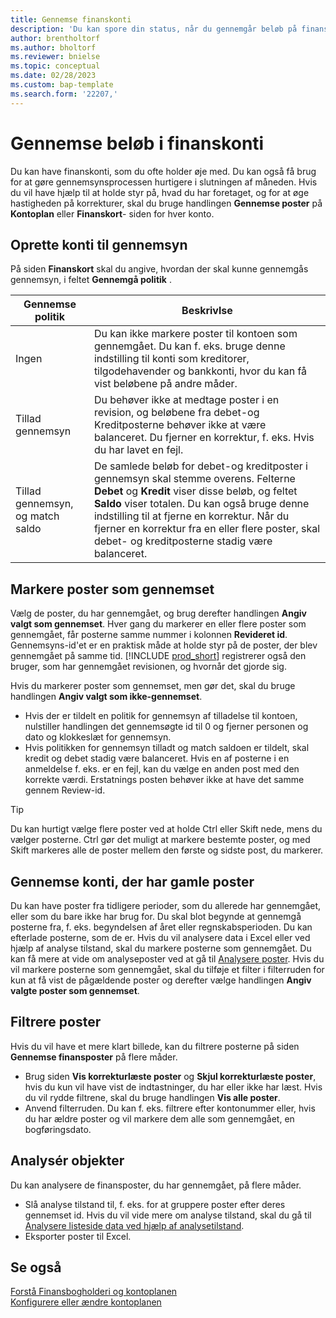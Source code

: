 ```yaml
---
title: Gennemse finanskonti
description: 'Du kan spore din status, når du gennemgår beløb på finanskonti.'
author: brentholtorf
ms.author: bholtorf
ms.reviewer: bnielse
ms.topic: conceptual
ms.date: 02/28/2023
ms.custom: bap-template
ms.search.form: '22207,'
---
```


# Gennemse beløb i finanskonti

Du kan have finanskonti, som du ofte holder øje med. Du kan også få brug for at gøre gennemsynsprocessen hurtigere i slutningen af måneden. Hvis du vil have hjælp til at holde styr på, hvad du har foretaget, og for at øge hastigheden på korrekturer, skal du bruge handlingen **Gennemse poster** på **Kontoplan** eller **Finanskort**- siden for hver konto. 

## Oprette konti til gennemsyn

På siden **Finanskort** skal du angive, hvordan der skal kunne gennemgås gennemsyn, i feltet **Gennemgå politik** .

|Gennemse politik  |Beskrivlse  |
|---------|---------|
|Ingen     | Du kan ikke markere poster til kontoen som gennemgået. Du kan f. eks. bruge denne indstilling til konti som kreditorer, tilgodehavender og bankkonti, hvor du kan få vist beløbene på andre måder.        |
|Tillad gennemsyn     | Du behøver ikke at medtage poster i en revision, og beløbene fra debet-og Kreditposterne behøver ikke at være balanceret. Du fjerner en korrektur, f. eks. Hvis du har lavet en fejl.        |
|Tillad gennemsyn, og match saldo     | De samlede beløb for debet-og kreditposter i gennemsyn skal stemme overens. Felterne **Debet** og **Kredit** viser disse beløb, og feltet **Saldo** viser totalen. Du kan også bruge denne indstilling til at fjerne en korrektur. Når du fjerner en korrektur fra en eller flere poster, skal debet- og kreditposterne stadig være balanceret.        |

## Markere poster som gennemset

Vælg de poster, du har gennemgået, og brug derefter handlingen **Angiv valgt som gennemset**. Hver gang du markerer en eller flere poster som gennemgået, får posterne samme nummer i kolonnen **Revideret id**. Gennemsyns-id'et er en praktisk måde at holde styr på de poster, der blev gennemgået på samme tid. [!INCLUDE [prod_short](includes/prod_short.md)] registrerer også den bruger, som har gennemgået revisionen, og hvornår det gjorde sig.

Hvis du markerer poster som gennemset, men gør det, skal du bruge handlingen **Angiv valgt som ikke-gennemset**.

* Hvis der er tildelt en politik for gennemsyn af tilladelse til kontoen, nulstiller handlingen det gennemsøgte id til 0 og fjerner personen og dato og klokkeslæt for gennemsyn. 
* Hvis politikken for gennemsyn tilladt og match saldoen er tildelt, skal kredit og debet stadig være balanceret. Hvis en af posterne i en anmeldelse f. eks. er en fejl, kan du vælge en anden post med den korrekte værdi. Erstatnings posten behøver ikke at have det samme gennem Review-id.

> [!TIP]
> Du kan hurtigt vælge flere poster ved at holde Ctrl eller Skift nede, mens du vælger posterne. Ctrl gør det muligt at markere bestemte poster, og med Skift markeres alle de poster mellem den første og sidste post, du markerer.

## Gennemse konti, der har gamle poster

Du kan have poster fra tidligere perioder, som du allerede har gennemgået, eller som du bare ikke har brug for. Du skal blot begynde at gennemgå posterne fra, f. eks. begyndelsen af året eller regnskabsperioden. Du kan efterlade posterne, som de er. Hvis du vil analysere data i Excel eller ved hjælp af analyse tilstand, skal du markere posterne som gennemgået. Du kan få mere at vide om analyseposter ved at gå til [Analysere poster](#analyze-entries). Hvis du vil markere posterne som gennemgået, skal du tilføje et filter i filterruden for kun at få vist de pågældende poster og derefter vælge handlingen **Angiv valgte poster som gennemset**.

## Filtrere poster

Hvis du vil have et mere klart billede, kan du filtrere posterne på siden **Gennemse finansposter** på flere måder.

* Brug siden **Vis korrekturlæste poster** og **Skjul korrekturlæste poster**, hvis du kun vil have vist de indtastninger, du har eller ikke har læst. Hvis du vil rydde filtrene, skal du bruge handlingen **Vis alle poster**.
* Anvend filterruden. Du kan f. eks. filtrere efter kontonummer eller, hvis du har ældre poster og vil markere dem alle som gennemgået, en bogføringsdato.

## Analysér objekter

Du kan analysere de finansposter, du har gennemgået, på flere måder.

* Slå analyse tilstand til, f. eks. for at gruppere poster efter deres gennemset id. Hvis du vil vide mere om analyse tilstand, skal du gå til [Analysere listeside data ved hjælp af analysetilstand](analysis-mode.md).
* Eksporter poster til Excel.

## Se også

[Forstå Finansbogholderi og kontoplanen](finance-general-ledger.md)  
[Konfigurere eller ændre kontoplanen](finance-setup-chart-accounts.md)  

